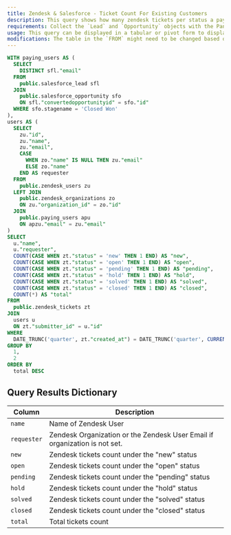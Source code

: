 ```yaml
---
title: Zendesk & Salesforce - Ticket Count For Existing Customers
description: This query shows how many zendesk tickets per status a paying customer has. Paying customers are derived from Salesforce data and the ticket count is derived from the Zendesk data. User data from the two datasources are linked by email.
requirements: Collect the `Lead` and `Opportunity` objects with the Panoply Salesforce data source and also the `Users`, `Organizations`, and `Tickets` Resources form the Zendesk data source.
usage: This query can be displayed in a tabular or pivot form to display the ticket count per status.
modifications: The table in the `FROM` might need to be changed based on Schema and Destination settings in the data source. The Date Range Filter using the `created_at` in the `WHERE` clause can be changed.
---
```


```sql
WITH paying_users AS (
  SELECT
    DISTINCT sfl."email"
  FROM
    public.salesforce_lead sfl
  JOIN
    public.salesforce_opportunity sfo
    ON sfl."convertedopportunityid" = sfo."id"
  WHERE sfo.stagename = 'Closed Won'
),
users AS (
  SELECT
    zu."id",
    zu."name",
    zu."email",
    CASE
      WHEN zo."name" IS NULL THEN zu."email"
      ELSE zo."name"
    END AS requester
  FROM
    public.zendesk_users zu
  LEFT JOIN
    public.zendesk_organizations zo
    ON zu."organization_id" = zo."id"
  JOIN
    public.paying_users apu
    ON apzu."email" = zu."email"
)
SELECT
  u."name",
  u."requester",
  COUNT(CASE WHEN zt."status" = 'new' THEN 1 END) AS "new",
  COUNT(CASE WHEN zt."status" = 'open' THEN 1 END) AS "open",
  COUNT(CASE WHEN zt."status" = 'pending' THEN 1 END) AS "pending",
  COUNT(CASE WHEN zt."status" = 'hold' THEN 1 END) AS "hold",
  COUNT(CASE WHEN zt."status" = 'solved' THEN 1 END) AS "solved",
  COUNT(CASE WHEN zt."status" = 'closed' THEN 1 END) AS "closed",
  COUNT(*) AS "total"
FROM
  public.zendesk_tickets zt
JOIN
  users u
  ON zt."submitter_id" = u."id"
WHERE
  DATE_TRUNC('quarter', zt."created_at") = DATE_TRUNC('quarter', CURRENT_DATE)
GROUP BY
  1,
  2
ORDER BY
  total DESC
```

## Query Results Dictionary
Column | Description
---|---
`name`| Name of Zendesk User
`requester`| Zendesk Organization or the Zendesk User Email if organization is not set.
`new`| Zendesk tickets count under the "new" status
`open`| Zendesk tickets count under the "open" status
`pending`| Zendesk tickets count under the "pending" status
`hold`| Zendesk tickets count under the "hold" status
`solved`| Zendesk tickets count under the "solved" status
`closed`| Zendesk tickets count under the "closed" status
`total`| Total tickets count
